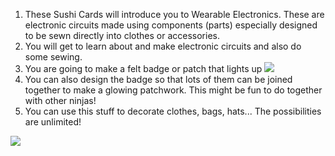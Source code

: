 1. These Sushi Cards will introduce you to Wearable Electronics. These are electronic circuits made using components (parts) especially designed to be sewn directly into clothes or accessories. 
2. You will get to learn about and make electronic circuits and also do some sewing.
3. You are going to make a felt badge or patch that lights up
 ![](/assets/badge_lit_150_110_650.png)
4. You can also design the badge so that lots of them can be joined together to make a glowing patchwork. This might be fun to do together with other ninjas!
5. You can use this stuff to decorate clothes, bags, hats... The possibilities are unlimited!

 ![](/assets/robot_headband_340_150_800.png)
